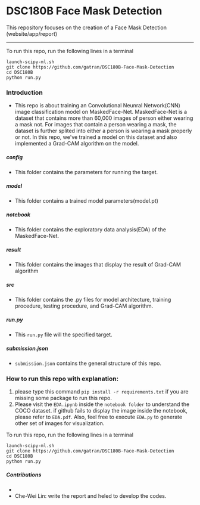 # DSC180B Face Mask Detection

This repository focuses on the creation of a Face Mask Detection (website/app/report)

-----------------------------------------------------------------------------------------------------------------

To run this repo, run the following lines in a terminal

```
launch-scipy-ml.sh
git clone https://github.com/gatran/DSC180B-Face-Mask-Detection
cd DSC180B
python run.py
```

### Introduction
* This repo is about training an Convolutional Neunral Network(CNN) image classification model on MaskedFace-Net. MaskedFace-Net is a dataset that contains more than 60,000 images of person either wearing a mask not. For images that contain a person wearing a mask, the dataset is further splited into either a person is wearing a mask properly or not. In this repo, we've trained a model on this dataset and also implemented a Grad-CAM algorithm on the model.

##### config 
* This folder contains the parameters for running the target.

##### model
* This folder contains a trained model parameters(model.pt)

##### notebook
* This folder contains the exploratory data analysis(EDA) of the MaskedFace-Net.

##### result
* This folder contains the images that display the result of Grad-CAM algorithm

##### src
* This folder contains the .py files for model architecture, training procedure, testing procedure, and Grad-CAM algorithm.

##### run.py
* This `run.py` file will the specified target.

##### submission.json
* `submission.json` contains the general structure of this repo.

### How to run this repo with explanation:
1. please type this command `pip install -r requirements.txt` if you are missing some package to run this repo.
2. Please visit the `EDA.ipynb` inside the `notebook folder` to understand the COCO dataset. if github fails to display the image inside the notebook, please refer to `EDA.pdf`. Also, feel free to execute `EDA.py` to generate other set of images for visualization.

To run this repo, run the following lines in a terminal

```
launch-scipy-ml.sh
git clone https://github.com/gatran/DSC180B-Face-Mask-Detection
cd DSC180B
python run.py
```

##### Contributions
* 
* Che-Wei Lin: write the report and heled to develop the codes.
